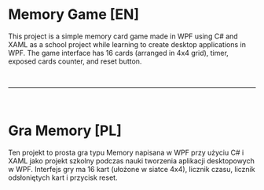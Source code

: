 # Memory Game [EN]
This project is a simple memory card game made in WPF using C# and XAML as a school project while learning to create desktop applications in WPF. The game interface has 16 cards (arranged in 4x4 grid), timer, exposed cards counter, and reset button.

&nbsp;

---

&nbsp;

# Gra Memory [PL]
Ten projekt to prosta gra typu Memory napisana w WPF przy użyciu C# i XAML jako projekt szkolny podczas nauki tworzenia aplikacji desktopowych w WPF. Interfejs gry ma 16 kart (ułożone w siatce 4x4), licznik czasu, licznik odsłoniętych kart i przycisk reset.
